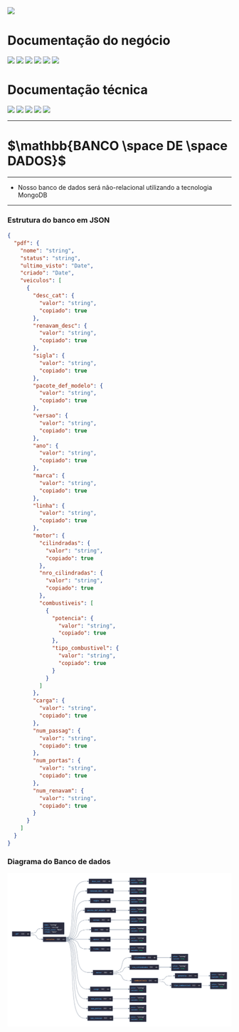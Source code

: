 

[![](https://img.shields.io/badge/Home-000000?style=for-the-badge&logo=markdown&logoColor=white)](home)

# Documentação do negócio
[![](https://img.shields.io/badge/Sprints-000000?style=for-the-badge&logo=markdown&logoColor=white)](sprints)
[![](https://img.shields.io/badge/Requisitos-000000?style=for-the-badge&logo=markdown&logoColor=white)](requisitos)
[![](https://img.shields.io/badge/Processos-000000?style=for-the-badge&logo=markdown&logoColor=white)](processos)
[![](https://img.shields.io/badge/Gerência-000000?style=for-the-badge&logo=markdown&logoColor=white)](gerencia)
[![](https://img.shields.io/badge/Horários-000000?style=for-the-badge&logo=markdown&logoColor=white)](horarios)
[![](https://img.shields.io/badge/squads-000000?style=for-the-badge&logo=markdown&logoColor=white)](squads)

# Documentação técnica
[![](https://img.shields.io/badge/Arquitetura-000000?style=for-the-badge&logo=markdown&logoColor=white)](arquitetura)
[![](https://img.shields.io/badge/Mockups-000000?style=for-the-badge&logo=markdown&logoColor=white)](mockups)
[![](https://img.shields.io/badge/Banco_de_dados-FF7518?style=for-the-badge&logo=markdown&logoColor=black)](banco_dados)
[![](https://img.shields.io/badge/Instalação-000000?style=for-the-badge&logo=markdown&logoColor=white)](instalacao)
[![](https://img.shields.io/badge/Configuração-000000?style=for-the-badge&logo=markdown&logoColor=white)](configuracao)

---
# $`\mathbb{BANCO \space DE \space DADOS}`$
---

- Nosso banco de dados será não-relacional utilizando a tecnologia MongoDB

---

### Estrutura do banco em JSON

```json
{
  "pdf": {
    "nome": "string",
    "status": "string",
    "ultimo_visto": "Date",
    "criado": "Date",
    "veiculos": [
      {
        "desc_cat": {
          "valor": "string",
          "copiado": true
        },
        "renavam_desc": {
          "valor": "string",
          "copiado": true
        },
        "sigla": {
          "valor": "string",
          "copiado": true
        },
        "pacote_def_modelo": {
          "valor": "string",
          "copiado": true
        },
        "versao": {
          "valor": "string",
          "copiado": true
        },
        "ano": {
          "valor": "string",
          "copiado": true
        },
        "marca": {
          "valor": "string",
          "copiado": true
        },
        "linha": {
          "valor": "string",
          "copiado": true
        },
        "motor": {
          "cilindradas": {
            "valor": "string",
            "copiado": true
          },
          "nro_cilindradas": {
            "valor": "string",
            "copiado": true
          },
          "combustiveis": [
            {
              "potencia": {
                "valor": "string",
                "copiado": true
              },
              "tipo_combustivel": {
                "valor": "string",
                "copiado": true
              }
            }
          ]
        },
        "carga": {
          "valor": "string",
          "copiado": true
        },
        "num_passag": {
          "valor": "string",
          "copiado": true
        },
        "num_portas": {
          "valor": "string",
          "copiado": true
        },
        "num_renavam": {
          "valor": "string",
          "copiado": true
        }
      }
    ]
  }
}
```

### Diagrama do Banco de dados

![PDF_DataModel](uploads/6d267bfa8c0020bdca4ca9b0b10269c5/PDF_DataModel.png)
